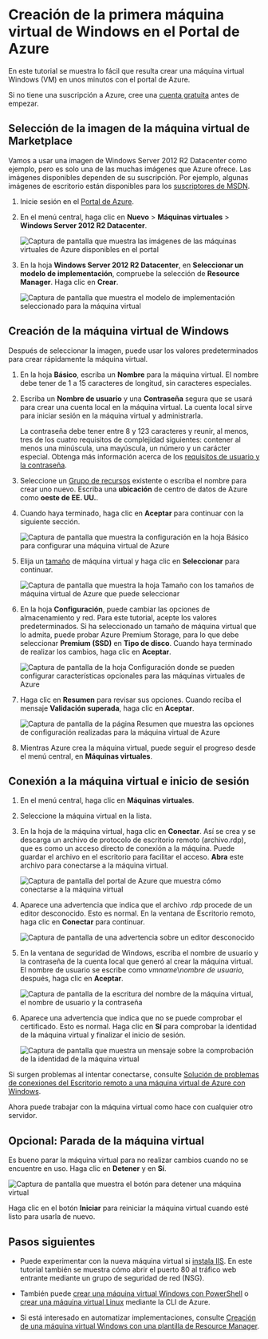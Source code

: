 <properties
	pageTitle="Creación de la primera máquina virtual de Windows | Microsoft Azure"
	description="Aprenda a crear la primera máquina virtual Windows con el portal de Azure."
	keywords="máquina virtual de Windows, crear una máquina virtual, equipo virtual, configurar una máquina virtual"
	services="virtual-machines-windows"
	documentationCenter=""
	authors="cynthn"
	manager="timlt"
	editor=""
	tags="azure-resource-manager"/>
<tags
	ms.service="virtual-machines-windows"
	ms.workload="infrastructure-services"
	ms.tgt_pltfrm="vm-windows"
	ms.devlang="na"
	ms.topic="hero-article"
	ms.date="09/06/2016"
	ms.author="cynthn"/>

# Creación de la primera máquina virtual de Windows en el Portal de Azure

En este tutorial se muestra lo fácil que resulta crear una máquina virtual Windows (VM) en unos minutos con el portal de Azure.

Si no tiene una suscripción a Azure, cree una [cuenta gratuita](https://azure.microsoft.com/free/) antes de empezar.

## Selección de la imagen de la máquina virtual de Marketplace

Vamos a usar una imagen de Windows Server 2012 R2 Datacenter como ejemplo, pero es solo una de las muchas imágenes que Azure ofrece. Las imágenes disponibles dependen de su suscripción. Por ejemplo, algunas imágenes de escritorio están disponibles para los [suscriptores de MSDN](https://azure.microsoft.com/pricing/member-offers/msdn-benefits-details/?WT.mc_id=A261C142F).

1. Inicie sesión en el [Portal de Azure](https://portal.azure.com).

2. En el menú central, haga clic en **Nuevo** > **Máquinas virtuales** > **Windows Server 2012 R2 Datacenter**.

	![Captura de pantalla que muestra las imágenes de las máquinas virtuales de Azure disponibles en el portal](./media/virtual-machines-windows-hero-tutorial/marketplace-new.png)


3. En la hoja **Windows Server 2012 R2 Datacenter**, en **Seleccionar un modelo de implementación**, compruebe la selección de **Resource Manager**. Haga clic en **Crear**.

	![Captura de pantalla que muestra el modelo de implementación seleccionado para la máquina virtual](./media/virtual-machines-windows-hero-tutorial/deployment-model.png)

## Creación de la máquina virtual de Windows

Después de seleccionar la imagen, puede usar los valores predeterminados para crear rápidamente la máquina virtual.

1. En la hoja **Básico**, escriba un **Nombre** para la máquina virtual. El nombre debe tener de 1 a 15 caracteres de longitud, sin caracteres especiales.

2. Escriba un **Nombre de usuario** y una **Contraseña** segura que se usará para crear una cuenta local en la máquina virtual. La cuenta local sirve para iniciar sesión en la máquina virtual y administrarla.

	La contraseña debe tener entre 8 y 123 caracteres y reunir, al menos, tres de los cuatro requisitos de complejidad siguientes: contener al menos una minúscula, una mayúscula, un número y un carácter especial. Obtenga más información acerca de los [requisitos de usuario y la contraseña](virtual-machines-windows-faq.md#what-are-the-username-requirements-when-creating-a-vm).


3. Seleccione un [Grupo de recursos](../resource-group-overview.md#resource-groups) existente o escriba el nombre para crear uno nuevo. Escriba una **ubicación** de centro de datos de Azure como **oeste de EE. UU.**.

4. Cuando haya terminado, haga clic en **Aceptar** para continuar con la siguiente sección.

	![Captura de pantalla que muestra la configuración en la hoja **Básico** para configurar una máquina virtual de Azure](./media/virtual-machines-windows-hero-tutorial/basics-blade.png)

	
5. Elija un [tamaño](virtual-machines-windows-sizes.md) de máquina virtual y haga clic en **Seleccionar** para continuar.

	![Captura de pantalla que muestra la hoja Tamaño con los tamaños de máquina virtual de Azure que puede seleccionar](./media/virtual-machines-windows-hero-tutorial/size-blade.png)

6. En la hoja **Configuración**, puede cambiar las opciones de almacenamiento y red. Para este tutorial, acepte los valores predeterminados. Si ha seleccionado un tamaño de máquina virtual que lo admita, puede probar Azure Premium Storage, para lo que debe seleccionar **Premium (SSD)** en **Tipo de disco**. Cuando haya terminado de realizar los cambios, haga clic en **Aceptar**.

	![Captura de pantalla de la hoja Configuración donde se pueden configurar características opcionales para las máquinas virtuales de Azure](./media/virtual-machines-windows-hero-tutorial/settings-blade.png)

7. Haga clic en **Resumen** para revisar sus opciones. Cuando reciba el mensaje **Validación superada**, haga clic en **Aceptar**.

	![Captura de pantalla de la página Resumen que muestra las opciones de configuración realizadas para la máquina virtual de Azure](./media/virtual-machines-windows-hero-tutorial/summary-blade.png)

8. Mientras Azure crea la máquina virtual, puede seguir el progreso desde el menú central, en **Máquinas virtuales**.


## Conexión a la máquina virtual e inicio de sesión

1.	En el menú central, haga clic en **Máquinas virtuales**.

2.	Seleccione la máquina virtual en la lista.

3. En la hoja de la máquina virtual, haga clic en **Conectar**. Así se crea y se descarga un archivo de protocolo de escritorio remoto (archivo.rdp), que es como un acceso directo de conexión a la máquina. Puede guardar el archivo en el escritorio para facilitar el acceso. **Abra** este archivo para conectarse a la máquina virtual.

	![Captura de pantalla del portal de Azure que muestra cómo conectarse a la máquina virtual](./media/virtual-machines-windows-hero-tutorial/connect.png)

4. Aparece una advertencia que indica que el archivo .rdp procede de un editor desconocido. Esto es normal. En la ventana de Escritorio remoto, haga clic en **Conectar** para continuar.

	![Captura de pantalla de una advertencia sobre un editor desconocido](./media/virtual-machines-windows-hero-tutorial/rdp-warn.png)

5. En la ventana de seguridad de Windows, escriba el nombre de usuario y la contraseña de la cuenta local que generó al crear la máquina virtual. El nombre de usuario se escribe como *vmname*&#92;*nombre de usuario*, después, haga clic en **Aceptar**.

	![Captura de pantalla de la escritura del nombre de la máquina virtual, el nombre de usuario y la contraseña](./media/virtual-machines-windows-hero-tutorial/credentials.png)
 	
6.	Aparece una advertencia que indica que no se puede comprobar el certificado. Esto es normal. Haga clic en **Sí** para comprobar la identidad de la máquina virtual y finalizar el inicio de sesión.

	![Captura de pantalla que muestra un mensaje sobre la comprobación de la identidad de la máquina virtual](./media/virtual-machines-windows-hero-tutorial/cert-warning.png)


Si surgen problemas al intentar conectarse, consulte [Solución de problemas de conexiones del Escritorio remoto a una máquina virtual de Azure con Windows](virtual-machines-windows-troubleshoot-rdp-connection.md).

Ahora puede trabajar con la máquina virtual como hace con cualquier otro servidor.



## Opcional: Parada de la máquina virtual

Es bueno parar la máquina virtual para no realizar cambios cuando no se encuentre en uso. Haga clic en **Detener** y en **Sí**.

![Captura de pantalla que muestra el botón para detener una máquina virtual](./media/virtual-machines-windows-hero-tutorial/stop-vm.png)
	
Haga clic en el botón **Iniciar** para reiniciar la máquina virtual cuando esté listo para usarla de nuevo.


## Pasos siguientes

- Puede experimentar con la nueva máquina virtual si [instala IIS](virtual-machines-windows-hero-role.md). En este tutorial también se muestra cómo abrir el puerto 80 al tráfico web entrante mediante un grupo de seguridad de red (NSG).

- También puede [crear una máquina virtual Windows con PowerShell](virtual-machines-windows-ps-create.md) o [crear una máquina virtual Linux](virtual-machines-linux-quick-create-cli.md) mediante la CLI de Azure.

- Si está interesado en automatizar implementaciones, consulte [Creación de una máquina virtual Windows con una plantilla de Resource Manager](virtual-machines-windows-ps-template.md).

<!-----HONumber=AcomDC_0912_2016-->
